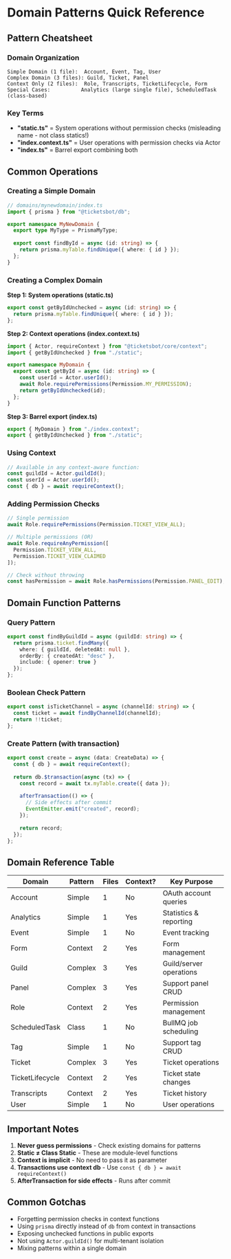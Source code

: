 # Domain Patterns Quick Reference

## Pattern Cheatsheet

### Domain Organization
```
Simple Domain (1 file):  Account, Event, Tag, User
Complex Domain (3 files): Guild, Ticket, Panel
Context Only (2 files):  Role, Transcripts, TicketLifecycle, Form
Special Cases:          Analytics (large single file), ScheduledTask (class-based)
```

### Key Terms
- **"static.ts"** = System operations without permission checks (misleading name - not class statics!)
- **"index.context.ts"** = User operations with permission checks via Actor
- **"index.ts"** = Barrel export combining both

## Common Operations

### Creating a Simple Domain
```typescript
// domains/mynewdomain/index.ts
import { prisma } from "@ticketsbot/db";

export namespace MyNewDomain {
  export type MyType = PrismaMyType;
  
  export const findById = async (id: string) => {
    return prisma.myTable.findUnique({ where: { id } });
  };
}
```

### Creating a Complex Domain

**Step 1: System operations (static.ts)**
```typescript
export const getByIdUnchecked = async (id: string) => {
  return prisma.myTable.findUnique({ where: { id } });
};
```

**Step 2: Context operations (index.context.ts)**
```typescript
import { Actor, requireContext } from "@ticketsbot/core/context";
import { getByIdUnchecked } from "./static";

export namespace MyDomain {
  export const getById = async (id: string) => {
    const userId = Actor.userId();
    await Role.requirePermissions(Permission.MY_PERMISSION);
    return getByIdUnchecked(id);
  };
}
```

**Step 3: Barrel export (index.ts)**
```typescript
export { MyDomain } from "./index.context";
export { getByIdUnchecked } from "./static";
```

### Using Context
```typescript
// Available in any context-aware function:
const guildId = Actor.guildId();
const userId = Actor.userId(); 
const { db } = await requireContext();
```

### Adding Permission Checks
```typescript
// Single permission
await Role.requirePermissions(Permission.TICKET_VIEW_ALL);

// Multiple permissions (OR)
await Role.requireAnyPermission([
  Permission.TICKET_VIEW_ALL,
  Permission.TICKET_VIEW_CLAIMED
]);

// Check without throwing
const hasPermission = await Role.hasPermissions(Permission.PANEL_EDIT);
```

## Domain Function Patterns

### Query Pattern
```typescript
export const findByGuildId = async (guildId: string) => {
  return prisma.ticket.findMany({
    where: { guildId, deletedAt: null },
    orderBy: { createdAt: "desc" },
    include: { opener: true }
  });
};
```

### Boolean Check Pattern
```typescript
export const isTicketChannel = async (channelId: string) => {
  const ticket = await findByChannelId(channelId);
  return !!ticket;
};
```

### Create Pattern (with transaction)
```typescript
export const create = async (data: CreateData) => {
  const { db } = await requireContext();
  
  return db.$transaction(async (tx) => {
    const record = await tx.myTable.create({ data });
    
    afterTransaction(() => {
      // Side effects after commit
      EventEmitter.emit("created", record);
    });
    
    return record;
  });
};
```

## Domain Reference Table

| Domain | Pattern | Files | Context? | Key Purpose |
|--------|---------|-------|----------|-------------|
| Account | Simple | 1 | No | OAuth account queries |
| Analytics | Simple | 1 | Yes | Statistics & reporting |
| Event | Simple | 1 | No | Event tracking |
| Form | Context | 2 | Yes | Form management |
| Guild | Complex | 3 | Yes | Guild/server operations |
| Panel | Complex | 3 | Yes | Support panel CRUD |
| Role | Context | 2 | Yes | Permission management |
| ScheduledTask | Class | 1 | No | BullMQ job scheduling |
| Tag | Simple | 1 | No | Support tag CRUD |
| Ticket | Complex | 3 | Yes | Ticket operations |
| TicketLifecycle | Context | 2 | Yes | Ticket state changes |
| Transcripts | Context | 2 | Yes | Ticket history |
| User | Simple | 1 | No | User operations |

## Important Notes

1. **Never guess permissions** - Check existing domains for patterns
2. **Static ≠ Class Static** - These are module-level functions
3. **Context is implicit** - No need to pass it as parameter
4. **Transactions use context db** - Use `const { db } = await requireContext()`
5. **AfterTransaction for side effects** - Runs after commit

## Common Gotchas

- Forgetting permission checks in context functions
- Using `prisma` directly instead of `db` from context in transactions
- Exposing unchecked functions in public exports
- Not using `Actor.guildId()` for multi-tenant isolation
- Mixing patterns within a single domain